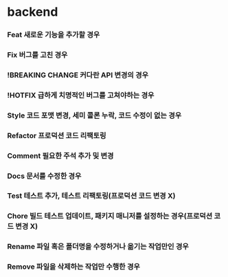 # backend


### Feat	            새로운 기능을 추가할 경우
### Fix	              버그를 고친 경우
### !BREAKING CHANGE	커다란 API 변경의 경우
### !HOTFIX	          급하게 치명적인 버그를 고쳐야하는 경우
### Style	            코드 포맷 변경, 세미 콜론 누락, 코드 수정이 없는 경우
### Refactor	        프로덕션 코드 리팩토링
### Comment	          필요한 주석 추가 및 변경
### Docs	            문서를 수정한 경우
### Test	            테스트 추가, 테스트 리팩토링(프로덕션 코드 변경 X)
### Chore	            빌드 테스트 업데이트, 패키지 매니저를 설정하는 경우(프로덕션 코드 변경 X)
### Rename	          파일 혹은 폴더명을 수정하거나 옮기는 작업만인 경우
### Remove	          파일을 삭제하는 작업만 수행한 경우

